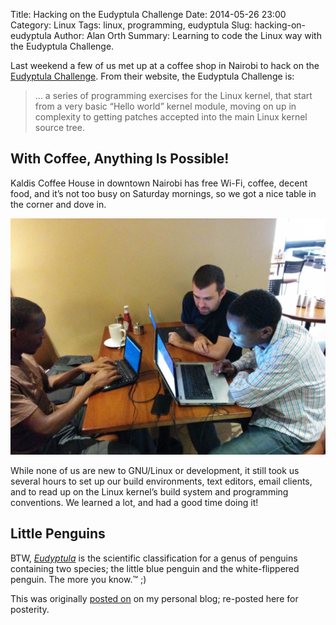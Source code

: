 Title: Hacking on the Eudyptula Challenge
Date: 2014-05-26 23:00
Category: Linux
Tags: linux, programming, eudyptula
Slug: hacking-on-eudyptula
Author: Alan Orth
Summary: Learning to code the Linux way with the Eudyptula Challenge.

Last weekend a few of us met up at a coffee shop in Nairobi to hack on the [Eudyptula Challenge](http://eudyptula-challenge.org/). From their website, the Eudyptula Challenge is:

> ... a series of programming exercises for the Linux kernel, that start from a very basic “Hello world” kernel module, moving on up in complexity to getting patches accepted into the main Linux kernel source tree.

## With Coffee, Anything Is Possible!

Kaldis Coffee House in downtown Nairobi has free Wi-Fi, coffee, decent food, and it’s not too busy on Saturday mornings, so we got a nice table in the corner and dove in.

![Hacking on Eudyptula at Kaldis](/images/hacking-on-eudyptula/eudyptula-may-2014.jpg "Hacking on Eudyptula at Kaldis")

While none of us are new to GNU/Linux or development, it still took us several hours to set up our build environments, text editors, email clients, and to read up on the Linux kernel’s build system and programming conventions. We learned a lot, and had a good time doing it!

## Little Penguins

BTW, _[Eudyptula](https://en.wikipedia.org/wiki/Eudyptula)_ is the scientific classification for a genus of penguins containing two species; the little blue penguin and the white-flippered penguin. The more you know.™ ;)

This was originally [posted on](https://mjanja.ch/2014/05/hacking-on-the-eudyptula-challenge/) on my personal blog; re-posted here for posterity.
